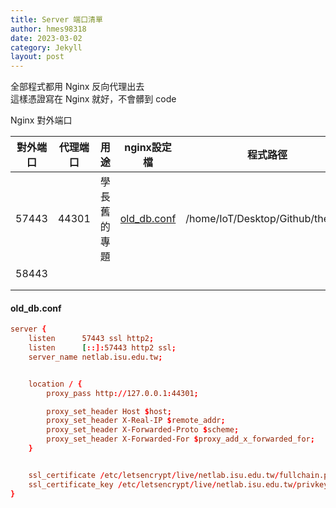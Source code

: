```yaml
---
title: Server 端口清單
author: hmes98318
date: 2023-03-02
category: Jekyll
layout: post
---
```


全部程式都用 Nginx 反向代理出去  
這樣憑證寫在 Nginx 就好，不會髒到 code  

Nginx 對外端口  
<div class="table-wrapper" markdown="block">

|對外端口|代理端口|用途|nginx設定檔|程式路徑|
|:-:|:-:|:-:|:-:|:-:|
| 57443 | 44301 | 學長舊的專題 | [old_db.conf](#old_dbconf) | /home/IoT/Desktop/Github/theweb |
| 58443 |  |  |  |  |
|  |  |  |  |  |
|  |  |  |  |  |

</div>




#### old_db.conf
```conf
server {
    listen      57443 ssl http2;
    listen      [::]:57443 http2 ssl;
    server_name netlab.isu.edu.tw;


    location / {
        proxy_pass http://127.0.0.1:44301;

        proxy_set_header Host $host;
        proxy_set_header X-Real-IP $remote_addr;
        proxy_set_header X-Forwarded-Proto $scheme;
        proxy_set_header X-Forwarded-For $proxy_add_x_forwarded_for;
    }


    ssl_certificate /etc/letsencrypt/live/netlab.isu.edu.tw/fullchain.pem; # managed by Certbot
    ssl_certificate_key /etc/letsencrypt/live/netlab.isu.edu.tw/privkey.pem; # managed by Certbot
}

```